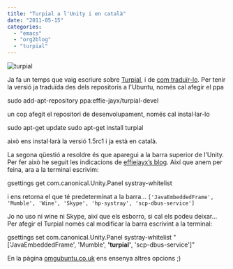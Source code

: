 ```yaml
---
title: "Turpial a l'Unity i en català"
date: "2011-05-15"
categories: 
  - "emacs"
  - "org2blog"
  - "turpial"
---
```


![](images/turpial_icon.png "turpial")

Ja fa un temps que vaig escriure sobre [Turpial](http://turpial.org.ve/), i de [com traduïr-lo](http://croniqueslinux.wordpress.com/2011/03/09/traduint-turpial/). Per tenir la versió ja traduïda des dels repositoris a l'Ubuntu, només cal afegir el ppa

sudo add-apt-repository ppa:effie-jayx/turpial-devel

un cop afegit el repositori de desenvolupament, només cal instal·lar-lo

sudo apt-get update
sudo apt-get install turpial

això ens instal·larà la versió 1.5rc1 i ja està en català.

La segona qüestió a resoldre és que aparegui a la barra superior de l'Unity. Per fer això he seguit les indicacions de [effiejayx’s blog](http://effiejayx.wordpress.com/2011/05/06/icono-de-turpial-en-bandeja-de-sistema-en-unity-ubuntu-11-04/). Així que anem per feina, ara a la terminal escrivim:

gsettings get com.canonical.Unity.Panel systray-whitelist

i ens retorna el que té predeterminat a la barra… `['JavaEmbeddedFrame', 'Mumble', 'Wine', 'Skype', 'hp-systray', 'scp-dbus-service']`

Jo no uso ni wine ni Skype, així que els esborro, si cal els podeu deixar… Per afegir el Turpial només cal modificar la barra escrivint a la terminal:

gsettings set com.canonical.Unity.Panel systray-whitelist "\['JavaEmbeddedFrame', 'Mumble', **'turpial'**, 'scp-dbus-service'\]"

En la pàgina [omgubuntu.co.uk](http://www.omgubuntu.co.uk/2011/03/how-to-hide-or-show-app-tray-applets-in-ubuntu-11-04/) ens ensenya altres opcions ;)

